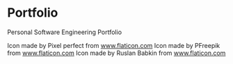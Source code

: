 # Portfolio
Personal Software Engineering Portfolio


Icon made by Pixel perfect from www.flaticon.com
Icon made by PFreepik from www.flaticon.com
Icon made by Ruslan Babkin from www.flaticon.com